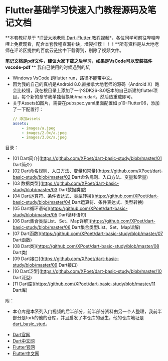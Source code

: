# Flutter基础学习快速入门教程源码及笔记文档

**本套教程基于 \*[IT营大地老师 Dart-Flutter 教程视频](https://www.bilibili.com/video/av52490605?p=1)\*，各位同学可前往哔哩哔哩上免费观看，配合本套教程查漏补缺，墙裂推荐！！！**所有资料是从大地老师在评论区提供的百度云链接中下载得到，剔除了视频文件。

**笔记文档是pdf文件，建议大家下载之后学习，如果是VsCode可以安装插件vscode-pdf**
** 我自己使用的时候遇到的坑
 * Windows VsCode 跑flutter run，路径不能带中文。
 * 因为我的自己的真机是Android 8.0,直接拿大地老师的源码（Android X）跑会比较慢，我在根目录上添加了一个SDK26-8.0版本的自己新建的flutter项目，每个新的章节我单独替换lib/main.dart，然后热重载即可。
 * 关于Assets如图片，需要在pubspec.yaml里面配置如 p19-Flutter06，添加了一下配置行：
    ```yml
    // 添加assets
    assets:
        - images/a.jpeg
        - images/2.0x/a.jpeg
        - images/3.0x/a.jpeg   
    ```

目录：

- [01 Dart简介](https://github.com/XPoet/dart-basic-study/blob/master/01 Dart简介)
- [02 Dart命名规则、入口方法、变量和常量](https://github.com/XPoet/dart-basic-study/blob/master/02 Dart命名规则、入口方法、变量和常量)
- [03 数据类型](https://github.com/XPoet/dart-basic-study/blob/master/03 Dart数据类型)
- [04 Dart运算符、条件表达式、类型转换](https://github.com/XPoet/dart-basic-study/blob/master/04 Dart运算符、条件表达式、类型转换)
- [05 Dart循环语句](https://github.com/XPoet/dart-basic-study/blob/master/05 Dart循环语句)
- [06 Dart集合类型List、Set、Map详解](https://github.com/XPoet/dart-basic-study/blob/master/06 Dart集合类型List、Set、Map详解)
- [07 Dart函数](https://github.com/XPoet/dart-basic-study/blob/master/07 Dart函数)
- [08 Dart类](https://github.com/XPoet/dart-basic-study/blob/master/08 Dart类)
- [09 Dart接口](https://github.com/XPoet/dart-basic-study/blob/master/09 Dart接口)
- [10 Dart泛型](https://github.com/XPoet/dart-basic-study/blob/master/10 Dart泛型)
- [11 Dart库](https://github.com/XPoet/dart-basic-study/blob/master/11 Dart库)

附：

* 本仓库是本系列入门视频的后半部分，前半部分资料由另一个人整理，我前半部分是fork的他的仓库，并且启发了本仓库的诞生，他的仓库地址是[dart_basic_stud](https://github.com/XPoet/dart-basic-study)。

- [Dart官网](https://dart.dev/)
- [Dart中文网](https://www.dartcn.com/)
- [Flutter官网](https://flutter.dev/)
- [Flutter中文网](https://flutterchina.club/)